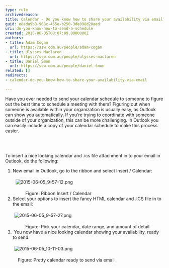 ```yaml
---
type: rule
archivedreason: 
title: Calendar - Do you know how to share your availability via email?
guid: e8ada9b8-968c-455e-b250-3de098d28aed
uri: do-you-know-how-to-send-a-schedule
created: 2015-06-05T08:07:09.0000000Z
authors:
- title: Adam Cogan
  url: https://ssw.com.au/people/adam-cogan
- title: Ulysses Maclaren
  url: https://ssw.com.au/people/ulysses-maclaren
- title: Daniel Šmon
  url: https://ssw.com.au/people/daniel-šmon
related: []
redirects:
- calendar-do-you-know-how-to-share-your-availability-via-email

---
```



<p>Have you ever needed to send your calendar schedule to someone to figure out the best time to schedule a meeting with them? Figuring out when someone is available within your organization is usually easy, as Outlook can show you automatically.&#160;If you're trying to coordinate with someone outside of your organization, this can be more challenging. In Outlook you can easily include a copy of your calendar schedule to make this process easier.</p>
<br><excerpt class='endintro'></excerpt><br>
<p>To insert a nice looking calendar and .ics file attachment in to your email in Outlook, do the following&#58;</p><ol><li>New email in Outlook, go to the ribbon and select Insert / Calendar&#58;<p class="ssw15-rteElement-GreyBox">&#160;<img alt="2015-06-05_9-57-12.png" src="/PublishingImages/2015-06-05_9-57-12.png" style="margin&#58;5px;" /></p><dd class="ssw15-rteElement-FigureNormal">Figure&#58; Ribbon Insert / Calendar<br></dd></li><li>Select your options to insert the fancy HTML calendar and .ICS file in to the email&#58;<p class="ssw15-rteElement-GreyBox"><img alt="2015-06-05_9-57-27.png" src="/PublishingImages/2015-06-05_9-57-27.png" style="margin&#58;5px;" />&#160;</p><dd class="ssw15-rteElement-FigureNormal">Figure&#58; Pick your calendar, date range, and amount of detail<br></dd></li><li>&#160;You now have a nice looking calendar showing your availability, ready to send&#58;<p class="ssw15-rteElement-GreyBox"><img alt="2015-06-05_10-11-03.png" src="/PublishingImages/2015-06-05_10-11-03.png" style="margin&#58;5px;" />&#160;</p></li></ol><dl><dl><dl><dd class="ssw15-rteElement-FigureNormal">Figure&#58; Pretty calendar ready to send via email</dd></dl></dl></dl><p>&#160;</p>


